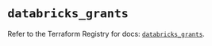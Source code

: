 # `databricks_grants`

Refer to the Terraform Registry for docs: [`databricks_grants`](https://registry.terraform.io/providers/databricks/databricks/1.71.0/docs/resources/grants).

